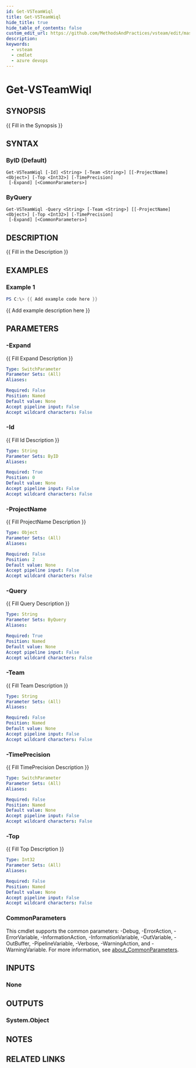 ```yaml
---
id: Get-VSTeamWiql
title: Get-VSTeamWiql
hide_title: true
hide_table_of_contents: false
custom_edit_url: https://github.com/MethodsAndPractices/vsteam/edit/master/.docs/Get-VSTeamWiql.md
description: 
keywords:
  - vsteam
  - cmdlet
  - azure devops
---
```


# Get-VSTeamWiql

## SYNOPSIS
{{ Fill in the Synopsis }}

## SYNTAX

### ByID (Default)
```
Get-VSTeamWiql [-Id] <String> [-Team <String>] [[-ProjectName] <Object>] [-Top <Int32>] [-TimePrecision]
 [-Expand] [<CommonParameters>]
```

### ByQuery
```
Get-VSTeamWiql -Query <String> [-Team <String>] [[-ProjectName] <Object>] [-Top <Int32>] [-TimePrecision]
 [-Expand] [<CommonParameters>]
```

## DESCRIPTION
{{ Fill in the Description }}

## EXAMPLES

### Example 1
```powershell
PS C:\> {{ Add example code here }}
```

{{ Add example description here }}

## PARAMETERS

### -Expand
{{ Fill Expand Description }}

```yaml
Type: SwitchParameter
Parameter Sets: (All)
Aliases:

Required: False
Position: Named
Default value: None
Accept pipeline input: False
Accept wildcard characters: False
```

### -Id
{{ Fill Id Description }}

```yaml
Type: String
Parameter Sets: ByID
Aliases:

Required: True
Position: 0
Default value: None
Accept pipeline input: False
Accept wildcard characters: False
```

### -ProjectName
{{ Fill ProjectName Description }}

```yaml
Type: Object
Parameter Sets: (All)
Aliases:

Required: False
Position: 2
Default value: None
Accept pipeline input: False
Accept wildcard characters: False
```

### -Query
{{ Fill Query Description }}

```yaml
Type: String
Parameter Sets: ByQuery
Aliases:

Required: True
Position: Named
Default value: None
Accept pipeline input: False
Accept wildcard characters: False
```

### -Team
{{ Fill Team Description }}

```yaml
Type: String
Parameter Sets: (All)
Aliases:

Required: False
Position: Named
Default value: None
Accept pipeline input: False
Accept wildcard characters: False
```

### -TimePrecision
{{ Fill TimePrecision Description }}

```yaml
Type: SwitchParameter
Parameter Sets: (All)
Aliases:

Required: False
Position: Named
Default value: None
Accept pipeline input: False
Accept wildcard characters: False
```

### -Top
{{ Fill Top Description }}

```yaml
Type: Int32
Parameter Sets: (All)
Aliases:

Required: False
Position: Named
Default value: None
Accept pipeline input: False
Accept wildcard characters: False
```

### CommonParameters
This cmdlet supports the common parameters: -Debug, -ErrorAction, -ErrorVariable, -InformationAction, -InformationVariable, -OutVariable, -OutBuffer, -PipelineVariable, -Verbose, -WarningAction, and -WarningVariable. For more information, see [about_CommonParameters](http://go.microsoft.com/fwlink/?LinkID=113216).

## INPUTS

### None

## OUTPUTS

### System.Object
## NOTES

## RELATED LINKS

